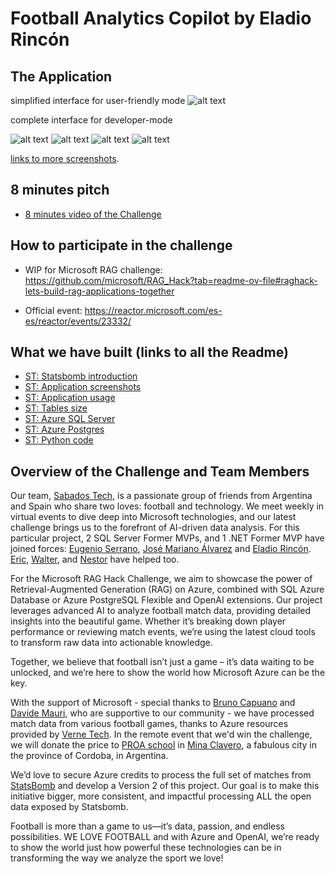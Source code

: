# Football Analytics Copilot by Eladio Rincón

## The Application

simplified interface for user-friendly mode
![alt text](./images/app/image-26.png)

complete interface for developer-mode

![alt text](./images/app/image-27.png)
![alt text](./images/app/image-24b.png)
![alt text](./images/app/image-23.png)
![alt text](./images/app/image-24.png)


[links to more screenshots](./docs/app-screenshots.md).

## 8 minutes pitch

- [8 minutes video of the Challenge](./RAG-Challenge_Sabados_Tech.mp4)

## How to participate in the challenge

- WIP for Microsoft RAG challenge:
<https://github.com/microsoft/RAG_Hack?tab=readme-ov-file#raghack-lets-build-rag-applications-together>

- Official event: <https://reactor.microsoft.com/es-es/reactor/events/23332/>

## What we have built (links to all the Readme)

- [ST: Statsbomb introduction](./docs/statsbomb-intro.md)
- [ST: Application screenshots](./docs/app-screenshots.md)
- [ST: Application usage](./docs/app-use-case.md)
- [ST: Tables size](./docs/data-distribution.md)
- [ST: Azure SQL Server](./docs/azure-sqlserver.md)
- [ST: Azure Postgres](./docs/azure-postgres.md)
- [ST: Python code](./docs/python-code.md)


## Overview of the Challenge and Team Members

Our team, [Sabados Tech](https://www.youtube.com/channel/UCw89YeTGdK74ZZ97_xcI2FA), is a passionate group of friends from Argentina and Spain who share two loves: football and technology. We meet weekly in virtual events to dive deep into Microsoft technologies, and our latest challenge brings us to the forefront of AI-driven data analysis. For this particular project, 2 SQL Server Former MVPs, and 1 .NET Former MVP have joined forces: [Eugenio Serrano](https://www.linkedin.com/in/eugenio-serrano/), [José Mariano Álvarez](https://www.linkedin.com/in/josemarianoalvarez/) and [Eladio Rincón](https://www.linkedin.com/in/erincon/). [Eric](https://github.com/eric-net), [Walter](https://github.com/Exodo77), and [Nestor](https://github.com/nnarvaez) have helped too.

For the Microsoft RAG Hack Challenge, we aim to showcase the power of Retrieval-Augmented Generation (RAG) on Azure, combined with SQL Azure Database or Azure PostgreSQL Flexible and OpenAI extensions. Our project leverages advanced AI to analyze football match data, providing detailed insights into the beautiful game. Whether it’s breaking down player performance or reviewing match events, we’re using the latest cloud tools to transform raw data into actionable knowledge.

Together, we believe that football isn’t just a game – it’s data waiting to be unlocked, and we’re here to show the world how Microsoft Azure can be the key.

With the support of Microsoft - special thanks to [Bruno Capuano](https://x.com/elbruno) and  [Davide Mauri](https://x.com/mauridb), who are supportive to our community - we have processed match data from various football games, thanks to Azure resources provided by [Verne Tech](https://www.vernegroup.com/). In the remote event that we'd win the challenge, we will donate the price to [PROA school](https://www.cba.gov.ar/escuelas-proa/) in [Mina Clavero](https://www.minaclavero.gov.ar/), a fabulous city in the province of Cordoba, in Argentina.

We’d love to secure Azure credits to process the full set of matches from [StatsBomb](https://github.com/statsbomb/open-data) and develop a Version 2 of this project. Our goal is to make this initiative bigger, more consistent, and impactful processing ALL the open data exposed by Statsbomb.

Football is more than a game to us—it’s data, passion, and endless possibilities. WE LOVE FOOTBALL and with Azure and OpenAI, we’re ready to show the world just how powerful these technologies can be in transforming the way we analyze the sport we love!
